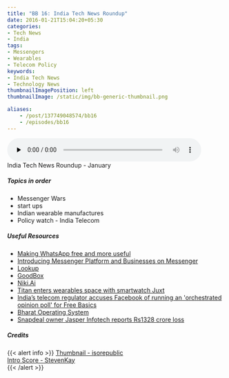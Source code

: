 ```yaml
---
title: "BB 16: India Tech News Roundup"
date: 2016-01-21T15:04:20+05:30
categories:
- Tech News
- India 
tags:
- Messengers
- Wearables
- Telecom Policy
keywords:
- India Tech News
- Technology News
thumbnailImagePosition: left
thumbnailImage: /static/img/bb-generic-thumbnail.png

aliases:
    - /post/137749048574/bb16
    - /episodes/bb16
---
```

<audio controls="controls" controls style="width: 450px;" preload="none" id="audio_player"><source  src='http://s3-ap-southeast-1.amazonaws.com/bangalorebits/2016/BB_EP15_2016-3.mp3' type="audio/mp3">  </audio>
<BR>
India Tech News Roundup - January
<!--more-->
##### Topics in order
- Messenger Wars
- start ups
- Indian wearable manufactures
- Policy watch - India Telecom


##### Useful Resources
*   [Making WhatsApp free and more useful](https://blog.whatsapp.com/615/Making-WhatsApp-free-and-more-useful)
*   [Introducing Messenger Platform and Businesses on Messenger](https://developers.facebook.com/blog/post/2015/03/25/introducing-messenger-platform-and-businesses-on-messenger/)
*   [Lookup](http://www.lookup.to/)
*   [GoodBox](http://goodbox.in/)
*   [Niki.Ai](http://niki.ai/)
*   [Titan enters wearables space with smartwatch Juxt](http://www.livemint.com/Consumer/Il12D4HVYlbFDmV1xoVXqO/Titan-enters-wearables-space-with-smartwatch-Juxt.html)
*   [India’s telecom regulator accuses Facebook of running an 'orchestrated opinion poll' for Free Basics](http://mashable.com/2016/01/20/trai-facebook-free-basics-india/#J6GixbzcZZqq)
*   [Bharat Operating System](https://www.bosslinux.in/)
*   [Snapdeal owner Jasper Infotech reports Rs1328 crore loss](http://www.livemint.com/Companies/lwmiZbLQu0HryQ2KlngJWJ/Snapdeal-owner-Jasper-Infotech-reports-Rs1328-crore-loss.html)


##### Credits

{{< alert info  >}}
  [Thumbnail - isorepublic](https://isorepublic.com) <BR>
  [Intro Score - StevenKay](https://plus.google.com/+StevenKay_Detachment)<BR>
{{< /alert >}}
